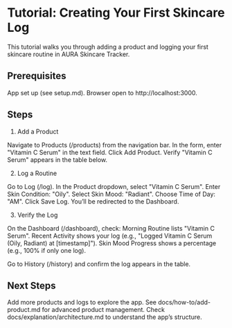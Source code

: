 # Tutorial: Creating Your First Skincare Log
   This tutorial walks you through adding a product and logging your first skincare routine in AURA Skincare Tracker.

## Prerequisites

App set up (see setup.md).
Browser open to http://localhost:3000.

## Steps
1. Add a Product

Navigate to Products (/products) from the navigation bar.
In the form, enter "Vitamin C Serum" in the text field.
Click Add Product.
Verify "Vitamin C Serum" appears in the table below.

2. Log a Routine

Go to Log (/log).
In the Product dropdown, select "Vitamin C Serum".
Enter Skin Condition: "Oily".
Select Skin Mood: "Radiant".
Choose Time of Day: "AM".
Click Save Log. You’ll be redirected to the Dashboard.

3. Verify the Log

On the Dashboard (/dashboard), check:
Morning Routine lists "Vitamin C Serum".
Recent Activity shows your log (e.g., "Logged Vitamin C Serum (Oily, Radiant) at [timestamp]").
Skin Mood Progress shows a percentage (e.g., 100% if only one log).


Go to History (/history) and confirm the log appears in the table.

## Next Steps

Add more products and logs to explore the app.
See docs/how-to/add-product.md for advanced product management.
Check docs/explanation/architecture.md to understand the app’s structure.

